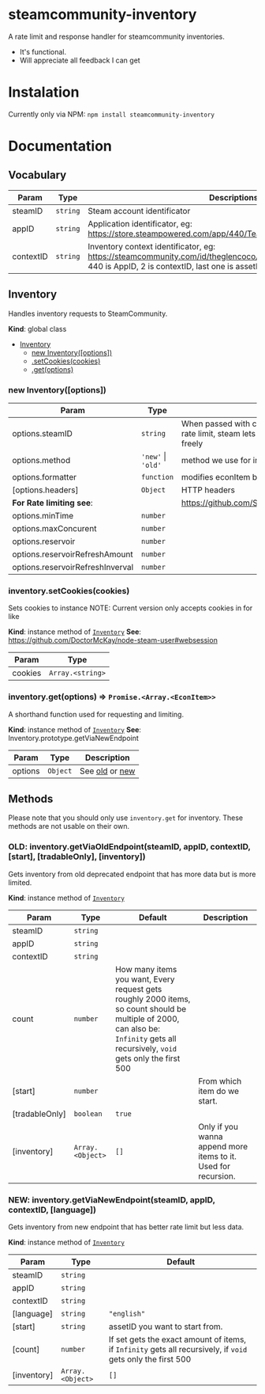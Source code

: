 # steamcommunity-inventory
A rate limit and response handler for steamcommunity inventories.
- It's functional.
- Will appreciate all feedback I can get

# Instalation
Currently only via NPM: `npm install steamcommunity-inventory`

# Documentation
<a name="Inventory"></a>
## Vocabulary
| Param | Type | Descriptions |
| --- | --- | --- |
| steamID | <code>string</code> | Steam account identificator
| appID | <code>string</code> | Application identificator, eg: https://store.steampowered.com/app/440/Team_Fortress_2/
| contextID | <code>string</code> | Inventory context identificator, eg: https://steamcommunity.com/id/theglencoco/inventory/#440_2_8331418960 440 is AppID, 2 is contextID, last one is assetID

## Inventory
Handles inventory requests to SteamCommunity.

**Kind**: global class

* [Inventory](#Inventory)
    * [new Inventory([options])](#new_Inventory_new)
    * [.setCookies(cookies)](#Inventory+setCookies)
    * [.get(options)](#Inventory+get)

<a name="new_Inventory_new"></a>

### new Inventory([options])

| Param | Type | Description |
| --- | --- | --- |
| options.steamID | <code>string</code> | When passed with cookies,     you don't have to rely on rate limit, steam lets you request your inventory freely |
| options.method | <code>&#x27;new&#x27;</code> \| <code>&#x27;old&#x27;</code> | method we use for inventory |
| options.formatter | <code>function</code> | modifies econItem before being passed into then |
| [options.headers] | <code>Object</code> | HTTP headers |
| **For Rate limiting see**: | | https://github.com/SGrondin/bottleneck#constructor |
| options.minTime | <code>number</code> |  |
| options.maxConcurent | <code>number</code> |  |
| options.reservoir | <code>number</code> |  |
| options.reservoirRefreshAmount | <code>number</code> |  |
| options.reservoirRefreshInverval | <code>number</code> |  |

<a name="Inventory+setCookies"></a>

### inventory.setCookies(cookies)
Sets cookies to instance
NOTE: Current version only accepts cookies in for like

**Kind**: instance method of [<code>Inventory</code>](#Inventory)
**See**: https://github.com/DoctorMcKay/node-steam-user#websession

| Param | Type |
| --- | --- |
| cookies | <code>Array.&lt;string&gt;</code> |

<a name="Inventory+get"></a>

### inventory.get(options) ⇒ <code>Promise.&lt;Array.&lt;EconItem&gt;&gt;</code>
A shorthand function used for requesting and limiting.

**Kind**: instance method of [<code>Inventory</code>](#Inventory)
**See**: Inventory.prototype.getViaNewEndpoint

| Param | Type | Description |
| --- | --- | --- |
| options | <code>Object</code> | See [old](https://github.com/danocmx/node-steamcommunity-inventory#old-inventorygetviaoldendpointsteamid-appid-contextid-start-tradableonly-inventory) or [new](https://github.com/danocmx/node-steamcommunity-inventory#new-inventorygetvianewendpointsteamid-appid-contextid-language) |

## Methods
Please note that you should only use `inventory.get` for inventory.
These methods are not usable on their own.

<a name="Inventory+getViaOldEndpoint"></a>

### OLD: inventory.getViaOldEndpoint(steamID, appID, contextID, [start], [tradableOnly], [inventory])
Gets inventory from old deprecated endpoint that has more data but is more limited.

**Kind**: instance method of [<code>Inventory</code>](#Inventory)

| Param | Type | Default | Description |
| --- | --- | --- | --- |
| steamID | <code>string</code> |  |  |
| appID | <code>string</code> |  |  |
| contextID | <code>string</code> |  |  |
| count | <code>number</code> | How many items you want, Every request gets roughly 2000 items, so count should be multiple of 2000, can also be: `Infinity` gets all recursively, `void` gets only the first 500
| [start] | <code>number</code> |  | From which item do we start. |
| [tradableOnly] | <code>boolean</code> | <code>true</code> |  |
| [inventory] | <code>Array.&lt;Object&gt;</code> | <code>[]</code> | Only if you wanna append more items to it. Used for recursion. |

<a name="Inventory+getViaNewEndpoint"></a>

### NEW: inventory.getViaNewEndpoint(steamID, appID, contextID, [language])
Gets inventory from new endpoint that has better rate limit but less data.

**Kind**: instance method of [<code>Inventory</code>](#Inventory)

| Param | Type | Default |
| --- | --- | --- |
| steamID | <code>string</code> |  |
| appID | <code>string</code> |  |
| contextID | <code>string</code> |  |
| [language] | <code>string</code> | <code>&quot;english&quot;</code> |
| [start] | <code>string</code> | assetID you want to start from.
| [count] | <code>number</code> | If set gets the exact amount of items, if `Infinity` gets all recursively, if `void` gets only the first 500
| [inventory] | <code>Array.&lt;Object&gt;</code> | <code>[]</code> | Only if you wanna append more items to it. Used for recursion. |
